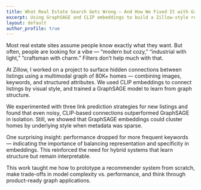 ```yaml
---
title: What Real Estate Search Gets Wrong — And How We Fixed It with GraphML
excerpt: Using GraphSAGE and CLIP embeddings to build a Zillow-style recommendation engine from noisy listing data.
layout: default
author_profile: true
---
```


Most real estate sites assume people know exactly what they want. But often, people are looking for a vibe — “modern but cozy,” “industrial with light,” “craftsman with charm.” Filters don’t help much with that.

At Zillow, I worked on a project to surface hidden connections between listings using a multimodal graph of 80K+ homes — combining images, keywords, and structured attributes. We used CLIP embeddings to connect listings by visual style, and trained a GraphSAGE model to learn from graph structure.

We experimented with three link prediction strategies for new listings and found that even noisy, CLIP-based connections outperformed GraphSAGE in isolation. Still, we showed that GraphSAGE embeddings could cluster homes by underlying style when metadata was sparse.

One surprising insight: performance dropped for more frequent keywords — indicating the importance of balancing representation and specificity in embeddings. This reinforced the need for hybrid systems that learn structure but remain interpretable.

This work taught me how to prototype a recommender system from scratch, make trade-offs in model complexity vs. performance, and think through product-ready graph applications.